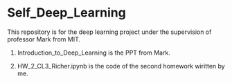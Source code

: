 # Self_Deep_Learning

This repository is for the deep learning project under the supervision of professor Mark from MIT.

1. Introduction_to_Deep_Learning is the PPT from Mark.

2. HW_2_CL3_Richer.ipynb is the code of the second homework wiritten by me. 
